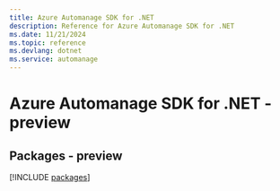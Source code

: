 ```yaml
---
title: Azure Automanage SDK for .NET
description: Reference for Azure Automanage SDK for .NET
ms.date: 11/21/2024
ms.topic: reference
ms.devlang: dotnet
ms.service: automanage
---
```

# Azure Automanage SDK for .NET - preview
## Packages - preview
[!INCLUDE [packages](automanage-index.md)]